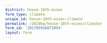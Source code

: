 ```yaml
---
district: house-18th-essex
form_type: climate
unique_id: house-18th-essex-climate
permalink: /2020bq/house-18th-essex/climate/
form_id: '201705916871054'
layout: form
---
```

